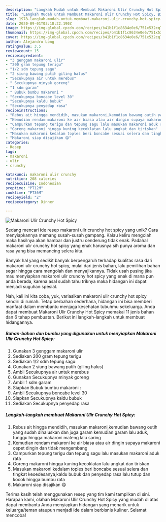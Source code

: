 ```yaml
---
description: "Langkah Mudah untuk Membuat Makaroni Ulir Crunchy Hot Spicy, Bikin Ngiler"
title: "Langkah Mudah untuk Membuat Makaroni Ulir Crunchy Hot Spicy, Bikin Ngiler"
slug: 1978-langkah-mudah-untuk-membuat-makaroni-ulir-crunchy-hot-spicy-bikin-ngiler
date: 2020-09-01T03:18:22.190Z
image: https://img-global.cpcdn.com/recipes/b41b1f1c8634e0e6/751x532cq70/makaroni-ulir-crunchy-hot-spicy-foto-resep-utama.jpg
thumbnail: https://img-global.cpcdn.com/recipes/b41b1f1c8634e0e6/751x532cq70/makaroni-ulir-crunchy-hot-spicy-foto-resep-utama.jpg
cover: https://img-global.cpcdn.com/recipes/b41b1f1c8634e0e6/751x532cq70/makaroni-ulir-crunchy-hot-spicy-foto-resep-utama.jpg
author: Alejandro Long
ratingvalue: 3.5
reviewcount: 15
recipeingredient:
- "3 genggam makaroni ulir"
- "200 gram tepung terigu"
- "1/2 sdm tepung sagu"
- "2 siung bawang putih giling halus"
- "Secukupnya air untuk merebus"
- " Secukupnya minyak goreng"
- "1 sdm garam"
- " Bubuk bumbu makaroni "
- "Secukupnya boncabe level 30"
- "Secukupnya kaldu bubuk"
- "Secukupnya penyedap rasa"
recipeinstructions:
- "Rebus ait hingga mendidih, masukan makaroni,kemudian bawang outih yang sudah dihaluskan dan juga garam kemudian garam lalu aduk, tunggu hingga makaroni mateng lalu saring"
- "Kemudian rendam makaroni ke air biasa atau air dingin supaya makaroni cepet dingin dan tidak mengembang"
- "Campurkan tepung terigu dan tepung sagu lalu masukan makaroni aduk rata"
- "Goreng makaroni hingga kuning kecoklatan lalu angkat dan tiriskan"
- "Masukan makaroni kedalam toples beri boncabe sesuai selera dan tingkat keoedesanya,kaldu bubuk dan penyedap rasa lalu tutup dan kocok hingga bumbu rata"
- "Makaroni siap disajikan 😋"
categories:
- Resep
tags:
- makaroni
- ulir
- crunchy

katakunci: makaroni ulir crunchy 
nutrition: 208 calories
recipecuisine: Indonesian
preptime: "PT12M"
cooktime: "PT36M"
recipeyield: "2"
recipecategory: Dinner

---
```



![Makaroni Ulir Crunchy Hot Spicy](https://img-global.cpcdn.com/recipes/b41b1f1c8634e0e6/751x532cq70/makaroni-ulir-crunchy-hot-spicy-foto-resep-utama.jpg)

Sedang mencari ide resep makaroni ulir crunchy hot spicy yang unik? Cara menyiapkannya memang susah-susah gampang. Kalau keliru mengolah maka hasilnya akan hambar dan justru cenderung tidak enak. Padahal makaroni ulir crunchy hot spicy yang enak harusnya sih punya aroma dan rasa yang bisa memancing selera kita.



Banyak hal yang sedikit banyak berpengaruh terhadap kualitas rasa dari makaroni ulir crunchy hot spicy, mulai dari jenis bahan, lalu pemilihan bahan segar hingga cara mengolah dan menyajikannya. Tidak usah pusing jika mau menyiapkan makaroni ulir crunchy hot spicy yang enak di mana pun anda berada, karena asal sudah tahu triknya maka hidangan ini dapat menjadi suguhan spesial.


Nah, kali ini kita coba, yuk, variasikan makaroni ulir crunchy hot spicy sendiri di rumah. Tetap berbahan sederhana, hidangan ini bisa memberi manfaat dalam membantu menjaga kesehatan tubuhmu sekeluarga. Anda dapat membuat Makaroni Ulir Crunchy Hot Spicy memakai 11 jenis bahan dan 6 tahap pembuatan. Berikut ini langkah-langkah untuk membuat hidangannya.

<!--inarticleads1-->

##### Bahan-bahan dan bumbu yang digunakan untuk menyiapkan Makaroni Ulir Crunchy Hot Spicy:

1. Gunakan 3 genggam makaroni ulir
1. Sediakan 200 gram tepung terigu
1. Sediakan 1/2 sdm tepung sagu
1. Gunakan 2 siung bawang putih (giling halus)
1. Ambil Secukupnya air untuk merebus
1. Gunakan  Secukupnya minyak goreng
1. Ambil 1 sdm garam
1. Siapkan  Bubuk bumbu makaroni :
1. Ambil Secukupnya boncabe level 30
1. Siapkan Secukupnya kaldu bubuk
1. Sediakan Secukupnya penyedap rasa




<!--inarticleads2-->

##### Langkah-langkah membuat Makaroni Ulir Crunchy Hot Spicy:

1. Rebus ait hingga mendidih, masukan makaroni,kemudian bawang outih yang sudah dihaluskan dan juga garam kemudian garam lalu aduk, tunggu hingga makaroni mateng lalu saring
1. Kemudian rendam makaroni ke air biasa atau air dingin supaya makaroni cepet dingin dan tidak mengembang
1. Campurkan tepung terigu dan tepung sagu lalu masukan makaroni aduk rata
1. Goreng makaroni hingga kuning kecoklatan lalu angkat dan tiriskan
1. Masukan makaroni kedalam toples beri boncabe sesuai selera dan tingkat keoedesanya,kaldu bubuk dan penyedap rasa lalu tutup dan kocok hingga bumbu rata
1. Makaroni siap disajikan 😋




Terima kasih telah menggunakan resep yang tim kami tampilkan di sini. Harapan kami, olahan Makaroni Ulir Crunchy Hot Spicy yang mudah di atas dapat membantu Anda menyiapkan hidangan yang menarik untuk keluarga/teman ataupun menjadi ide dalam berbisnis kuliner. Selamat mencoba!
